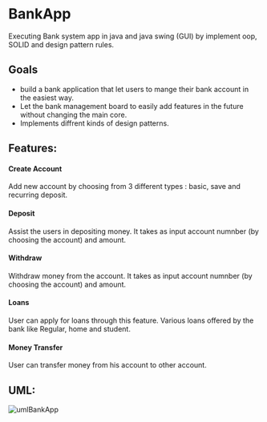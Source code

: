 # BankApp
Executing Bank system app in java and java swing (GUI) by implement oop, SOLID and design  pattern rules.

## Goals
* build a bank application that let users to mange their bank account in the easiest way.
* Let the bank management board to easily add features in the future without changing the main core.
* Implements diffrent kinds of design patterns.

## Features:
#### Create Account
Add new account by choosing from 3 different types : basic, save and recurring deposit.
#### Deposit
Assist the users in depositing money. It takes as input account numnber (by choosing the account) and amount.
#### Withdraw
Withdraw money from the account. It takes as input account numnber (by choosing the account) and amount.
#### Loans
User can apply for loans through this feature. Various loans offered by the bank like Regular, home and student. 
#### Money Transfer
User can transfer money from his account to other account.

## UML:
![umlBankApp](https://user-images.githubusercontent.com/45977036/110698209-06be3a00-81f6-11eb-9a79-7d690fa8e41a.jpg)







